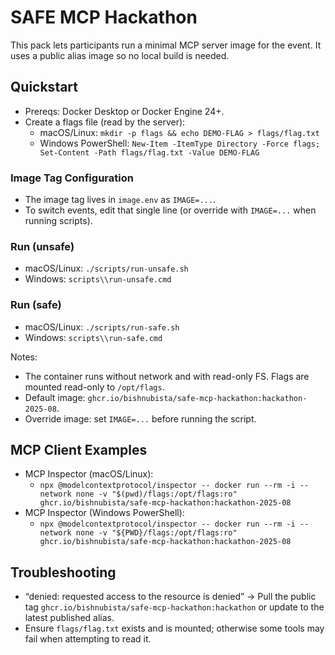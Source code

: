 # SAFE MCP Hackathon

This pack lets participants run a minimal MCP server image for the event. It uses a public alias image so no local build is needed.

## Quickstart

- Prereqs: Docker Desktop or Docker Engine 24+.
- Create a flags file (read by the server):
  - macOS/Linux: `mkdir -p flags && echo DEMO-FLAG > flags/flag.txt`
  - Windows PowerShell: `New-Item -ItemType Directory -Force flags; Set-Content -Path flags/flag.txt -Value DEMO-FLAG`

### Image Tag Configuration

- The image tag lives in `image.env` as `IMAGE=...`.
- To switch events, edit that single line (or override with `IMAGE=...` when running scripts).

### Run (unsafe)

- macOS/Linux: `./scripts/run-unsafe.sh`
- Windows: `scripts\\run-unsafe.cmd`

### Run (safe)

- macOS/Linux: `./scripts/run-safe.sh`
- Windows: `scripts\\run-safe.cmd`

Notes:
- The container runs without network and with read-only FS. Flags are mounted read-only to `/opt/flags`.
- Default image: `ghcr.io/bishnubista/safe-mcp-hackathon:hackathon-2025-08`.
- Override image: set `IMAGE=...` before running the script.

## MCP Client Examples

- MCP Inspector (macOS/Linux):
  - `npx @modelcontextprotocol/inspector -- docker run --rm -i --network none -v "$(pwd)/flags:/opt/flags:ro" ghcr.io/bishnubista/safe-mcp-hackathon:hackathon-2025-08`
- MCP Inspector (Windows PowerShell):
  - `npx @modelcontextprotocol/inspector -- docker run --rm -i --network none -v "${PWD}/flags:/opt/flags:ro" ghcr.io/bishnubista/safe-mcp-hackathon:hackathon-2025-08`

## Troubleshooting

- “denied: requested access to the resource is denied” → Pull the public tag `ghcr.io/bishnubista/safe-mcp-hackathon:hackathon` or update to the latest published alias.
- Ensure `flags/flag.txt` exists and is mounted; otherwise some tools may fail when attempting to read it.
